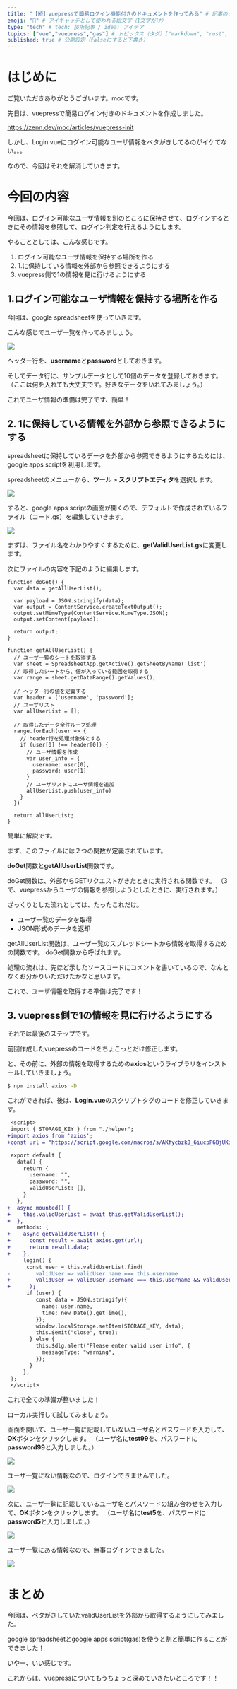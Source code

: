 ```yaml
---
title: "【続】vuepressで簡易ログイン機能付きのドキュメントを作ってみる" # 記事のタイトル
emoji: "👶" # アイキャッチとして使われる絵文字（1文字だけ）
type: "tech" # tech: 技術記事 / idea: アイデア
topics: ["vue","vuepress","gas"] # トピックス（タグ）["markdown", "rust", "aws"]のように指定する
published: true # 公開設定（falseにすると下書き）
---
```


# はじめに
ご覧いただきありがとうございます。mocです。

先日は、vuepressで簡易ログイン付きのドキュメントを作成しました。

https://zenn.dev/moc/articles/vuepress-init

しかし、Login.vueにログイン可能なユーザ情報をベタがきしてるのがイケてない。。。

なので、今回はそれを解消していきます。

# 今回の内容
今回は、ログイン可能なユーザ情報を別のところに保持させて、ログインするときにその情報を参照して、ログイン判定を行えるようにします。

やることとしては、こんな感じです。

1. ログイン可能なユーザ情報を保持する場所を作る
2. 1.に保持している情報を外部から参照できるようにする
3. vuepress側で1の情報を見に行けるようにする

## 1.ログイン可能なユーザ情報を保持する場所を作る
今回は、google spreadsheetを使っていきます。

こんな感じでユーザ一覧を作ってみましょう。

![](https://storage.googleapis.com/zenn-user-upload/3xi9huf7ydo8z1vibmgs96h5ij6w)

ヘッダー行を、**username**と**password**としておきます。

そしてデータ行に、サンプルデータとして10個のデータを登録しておきます。
（ここは何を入れても大丈夫です。好きなデータをいれてみましょう。）

これでユーザ情報の準備は完了です、簡単！

## 2. 1に保持している情報を外部から参照できるようにする
spreadsheetに保持しているデータを外部から参照できるようにするためには、google apps scriptを利用します。

spreadsheetのメニューから、**ツール > スクリプトエディタ**を選択します。

![](https://storage.googleapis.com/zenn-user-upload/1kjxx9ftbbtbrg1gcpkthddd7sb2)

すると、google apps scriptの画面が開くので、デフォルトで作成されているファイル（コード.gs）を編集していきます。

![](https://storage.googleapis.com/zenn-user-upload/mnoshb2fkly4evdnp7o9s0y1djcb)

まずは、ファイル名をわかりやすくするために、**getValidUserList.gs**に変更します。

次にファイルの内容を下記のように編集します。

```js: getValidUserList.gs
function doGet() {
  var data = getAllUserList();

  var payload = JSON.stringify(data);
  var output = ContentService.createTextOutput();
  output.setMimeType(ContentService.MimeType.JSON);
  output.setContent(payload);  

  return output;
}

function getAllUserList() {
  // ユーザ一覧のシートを取得する
  var sheet = SpreadsheetApp.getActive().getSheetByName('list')
  // 取得したシートから、値が入っている範囲を取得する
  var range = sheet.getDataRange().getValues();

  // ヘッダー行の値を定義する
  var header = ['username', 'password'];
  // ユーザリスト
  var allUserList = [];

  // 取得したデータ全件ループ処理
  range.forEach(user => {
    // header行を処理対象外とする
    if (user[0] !== header[0]) {
      // ユーザ情報を作成
      var user_info = {
        username: user[0],
        password: user[1]
      }
      // ユーザリストにユーザ情報を追加
      allUserList.push(user_info)
    }
  })

  return allUserList;
}
```

簡単に解説です。

まず、このファイルには２つの関数が定義されています。

**doGet**関数と**getAllUserList**関数です。

doGet関数は、外部からGETリクエストがきたときに実行される関数です。
（3で、vuepressからユーザの情報を参照しようとしたときに、実行されます。）

ざっくりとした流れとしては、たったこれだけ。
* ユーザ一覧のデータを取得
* JSON形式のデータを返却

getAllUserList関数は、ユーザ一覧のスプレッドシートから情報を取得するための関数です。
doGet関数から呼ばれます。

処理の流れは、先ほど示したソースコードにコメントを書いているので、なんとなくお分かりいただけたかなと思います。

これで、ユーザ情報を取得する準備は完了です！

## 3. vuepress側で1の情報を見に行けるようにする
それでは最後のステップです。

前回作成したvuepressのコードをちょこっとだけ修正します。

と、その前に、外部の情報を取得するための**axios**というライブラリをインストールしていきましょう。

```sh
$ npm install axios -D
```

これができれば、後は、**Login.vue**のスクリプトタグのコードを修正していきます。

```diff js: Login.vue
 <script>
 import { STORAGE_KEY } from "./helper";
+import axios from 'axios';
+const url = "https://script.google.com/macros/s/AKfycbzk8_6iucpP6BjUKoUWuiMUEbJbbWvTU-809k1cQDx7tsHaRL1qC69G2AMfkpr4XA7v/exec"

 export default {
   data() {
     return {
       username: "",
       password: "",
       validUserList: [],
     }
   },
+  async mounted() {
+    this.validUserList = await this.getValidUserList();
+  },
   methods: {
+    async getValidUserList() {
+      const result = await axios.get(url);
+      return result.data;
+    },
     login() {
      const user = this.validUserList.find(
-        validUser => validUser.name === this.username
+        validUser => validUser.username === this.username && validUser.password === this.password
+      );
      if (user) {
         const data = JSON.stringify({
           name: user.name,
           time: new Date().getTime(),
         });
         window.localStorage.setItem(STORAGE_KEY, data);
         this.$emit("close", true);
       } else {
         this.$dlg.alert("Please enter valid user info", {
           messageType: "warning",
         });
       }
     },
 };
 </script>
```

これで全ての準備が整いました！

ローカル実行して試してみましょう。

画面を開いて、ユーザ一覧に記載していないユーザ名とパスワードを入力して、**OK**ボタンをクリックします。
（ユーザ名に**test99**を、パスワードに**password99**と入力しました。）

![](https://storage.googleapis.com/zenn-user-upload/j3v1gko5d2o0e72fejaiclvvht3h)

ユーザ一覧にない情報なので、ログインできませんでした。

![](https://storage.googleapis.com/zenn-user-upload/l33r45t221475qzsyx2mmvk74dm5)

次に、ユーザ一覧に記載しているユーザ名とパスワードの組み合わせを入力して、**OK**ボタンをクリックします。
（ユーザ名に**test5**を、パスワードに**password5**と入力しました。）

![](https://storage.googleapis.com/zenn-user-upload/xwlujw2sb6a7gbfn2ect0g3a8o7g)

ユーザ一覧にある情報なので、無事ログインできました。

![](https://storage.googleapis.com/zenn-user-upload/xm6iajif98nuik0ceq5xt3nv1225)

# まとめ
今回は、ベタがきしていたvalidUserListを外部から取得するようにしてみました。

google spreadsheetとgoogle apps script(gas)を使うと割と簡単に作ることができました！

いやー、いい感じです。

これからは、vuepressについてもうちょっと深めていきたいところです！！
